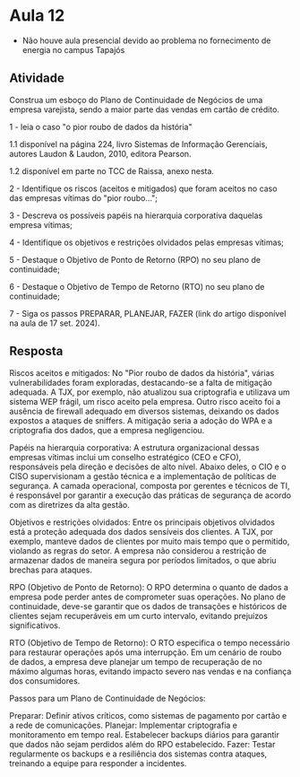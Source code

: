 # Aula 12

* Não houve aula presencial devido ao problema no fornecimento de energia no campus Tapajós


## Atividade

Construa um esboço do Plano de Continuidade de Negócios de uma empresa varejista, sendo a maior parte das vendas em cartão de crédito.

1 - leia o caso "o pior roubo de dados da história"

1.1 disponível na página 224, livro Sistemas de Informação Gerenciais, autores Laudon & Laudon, 2010, editora Pearson.

1.2 disponível em parte no TCC de Raissa, anexo nesta.

2 - Identifique os riscos (aceitos e mitigados) que foram aceitos no caso das empresas vítimas do "pior roubo...";

3 - Descreva os possíveis papéis na hierarquia corporativa daquelas empresa vítimas;

4 - Identifique os objetivos e restrições olvidados pelas empresas vítimas;

5 - Destaque o Objetivo de Ponto de Retorno (RPO) no seu plano de continuidade;

6 - Destaque o Objetivo de Tempo de Retorno (RTO) no seu plano de continuidade;

7 - Siga os passos PREPARAR, PLANEJAR,  FAZER (link do artigo disponível na aula de 17 set. 2024).


## Resposta

Riscos aceitos e mitigados: No "Pior roubo de dados da história", várias vulnerabilidades foram exploradas, destacando-se a falta de mitigação adequada. A TJX, por exemplo, não atualizou sua criptografia e utilizava um sistema WEP frágil, um risco aceito pela empresa. Outro risco aceito foi a ausência de firewall adequado em diversos sistemas, deixando os dados expostos a ataques de sniffers. A mitigação seria a adoção do WPA e a criptografia dos dados, que a empresa negligenciou​.

Papéis na hierarquia corporativa: A estrutura organizacional dessas empresas vítimas inclui um conselho estratégico (CEO e CFO), responsáveis pela direção e decisões de alto nível. Abaixo deles, o CIO e o CISO supervisionam a gestão técnica e a implementação de políticas de segurança. A camada operacional, composta por gerentes e técnicos de TI, é responsável por garantir a execução das práticas de segurança de acordo com as diretrizes da alta gestão.

Objetivos e restrições olvidados: Entre os principais objetivos olvidados está a proteção adequada dos dados sensíveis dos clientes. A TJX, por exemplo, manteve dados de clientes por muito mais tempo que o permitido, violando as regras do setor. A empresa não considerou a restrição de armazenar dados de maneira segura por períodos limitados, o que abriu brechas para ataques​.

RPO (Objetivo de Ponto de Retorno): O RPO determina o quanto de dados a empresa pode perder antes de comprometer suas operações. No plano de continuidade, deve-se garantir que os dados de transações e históricos de clientes sejam recuperáveis em um curto intervalo, evitando prejuízos significativos.

RTO (Objetivo de Tempo de Retorno): O RTO especifica o tempo necessário para restaurar operações após uma interrupção. Em um cenário de roubo de dados, a empresa deve planejar um tempo de recuperação de no máximo algumas horas, evitando impacto severo nas vendas e na confiança dos consumidores.

Passos para um Plano de Continuidade de Negócios:

Preparar: Definir ativos críticos, como sistemas de pagamento por cartão e a rede de comunicações.
Planejar: Implementar criptografia e monitoramento em tempo real. Estabelecer backups diários para garantir que dados não sejam perdidos além do RPO estabelecido.
Fazer: Testar regularmente os backups e a resiliência dos sistemas contra ataques, treinando a equipe para responder a incidentes.